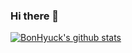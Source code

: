 ### Hi there 👋

[![BonHyuck's github stats](https://github-readme-stats.vercel.app/api?username=BonHyuck)](https://github.com/anuraghazra/github-readme-stats)


<!--
**BonHyuck/BonHyuck** is a ✨ _special_ ✨ repository because its `README.md` (this file) appears on your GitHub profile.

Here are some ideas to get you started:

- 🔭 I’m currently working on ...
- 🌱 I’m currently learning ...
- 👯 I’m looking to collaborate on ...
- 🤔 I’m looking for help with ...
- 💬 Ask me about ...
- 📫 How to reach me: ...
- 😄 Pronouns: ...
- ⚡ Fun fact: ...
-->
